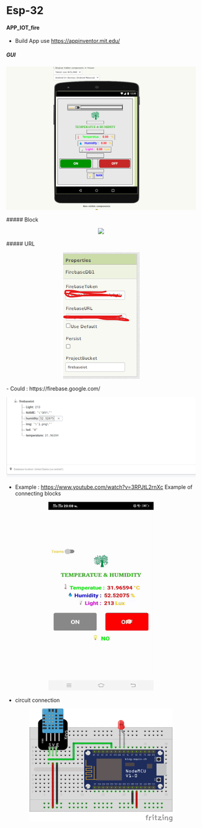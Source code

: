 # Esp-32
#### APP_IOT_fire 
- Build App use https://appinventor.mit.edu/
##### GUI
<p align="center">
<img src="APP_IOT_fire/img/s.png" >
</p>
##### Block
<p align="center">
<img src="APP_IOT_fire/img/block.png">
</p>
##### URL
<p align="center">
<img src="APP_IOT_fire/img/URL.png" >
</p>
-  Could : https://firebase.google.com/
<p align="center">
<img src="APP_IOT_fire/img/firebase.png">
</p>

- Example : https://www.youtube.com/watch?v=3RPJtL2rnXc Example of connecting blocks
<p align="center">
<img src="APP_IOT_fire/img/esp.gif" width="280" height="500">
</p>

- circuit connection
<p align="center">
<img src="APP_IOT_fire/connection.png" width="380" height="300">
</p>
